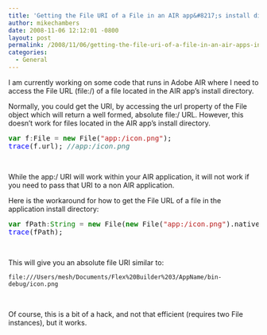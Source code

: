 ```yaml
---
title: 'Getting the File URI of a File in an AIR app&#8217;s install directory'
author: mikechambers
date: 2008-11-06 12:12:01 -0800
layout: post
permalink: /2008/11/06/getting-the-file-uri-of-a-file-in-an-air-apps-install-directory/
categories:
  - General
---
```



I am currently working on some code that runs in Adobe AIR where I need to access the File URL (file:/) of a file located in the AIR app&#8217;s install directory.

Normally, you could get the URI, by accessing the url property of the File object which will return a well formed, absolute file:/ URL. However, this doesn&#8217;t work for files located in the AIR app&#8217;s install directory.  
<!--more-->

<div class="highlight">
  <pre><span style="color: #008000; font-weight: bold">var</span> f<span style="color: #666666">:</span>File <span style="color: #666666">=</span> <span style="color: #008000; font-weight: bold">new</span> File(<span style="color: #BA2121">"app:/icon.png"</span>);
<span style="color: #0000FF">trace</span>(f.url); <span style="color: #408080; font-style: italic">//app:/icon.png</span>
</pre>
</div>

&nbsp;

While the app:/ URI will work within your AIR application, it will not work if you need to pass that URI to a non AIR application.

Here is the workaround for how to get the File URL of a file in the application install directory:

<div class="highlight">
  <pre><span style="color: #008000; font-weight: bold">var</span> fPath<span style="color: #666666">:</span><span style="color: #008000">String</span> <span style="color: #666666">=</span> <span style="color: #008000; font-weight: bold">new</span> File(<span style="color: #008000; font-weight: bold">new</span> File(<span style="color: #BA2121">"app:/icon.png"</span>).nativePath).url<span style="color: #666666">;</span>
<span style="color: #0000FF">trace</span>(fPath);
</pre>
</div>

&nbsp;

This will give you an absolute file URI similar to:

`file:///Users/mesh/Documents/Flex%20Builder%203/AppName/bin-debug/icon.png`

&nbsp;

Of course, this is a bit of a hack, and not that efficient (requires two File instances), but it works.